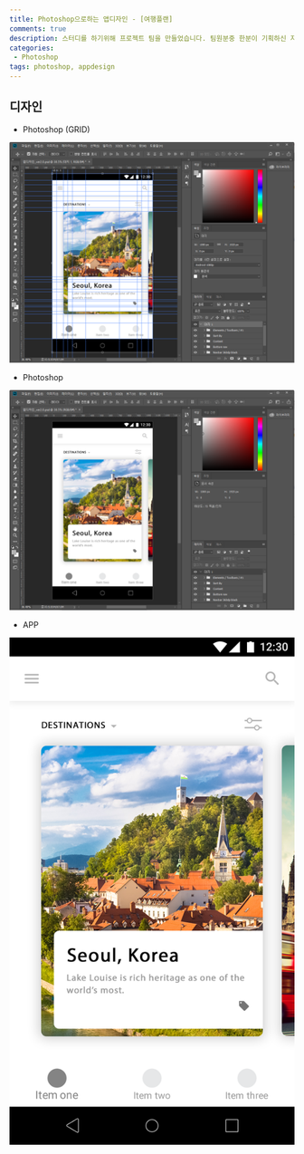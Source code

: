 ```yaml
---
title: Photoshop으로하는 앱디자인 - [여행플랜]
comments: true
description: 스터디를 하기위해 프로젝트 팀을 만들었습니다. 팀원분중 한분이 기획하신 자유여행 플랜을 세워주는 어플리케이션을 개발하기로 하였고, 시간이 남아서 비슷한 느낌으로 메인페이지를 한번 디자인 해봤습니다. (해당 디자인과 프로젝트로 진행할 앱은 전혀 다른 내용입니다.)
categories:
 - Photoshop
tags: photoshop, appdesign
---
```


## 디자인

* Photoshop (GRID)

![photoshop-02](https://raw.githubusercontent.com/wkddnjset/wkddnjset.github.io/master/_posts/images/2018-02-01/photoshop_02.png)

* Photoshop

![photoshop-03](https://raw.githubusercontent.com/wkddnjset/wkddnjset.github.io/master/_posts/images/2018-02-01/photoshop_03.png)

* APP

![design-01](https://raw.githubusercontent.com/wkddnjset/wkddnjset.github.io/master/_posts/images/2018-02-01/design_01.png)